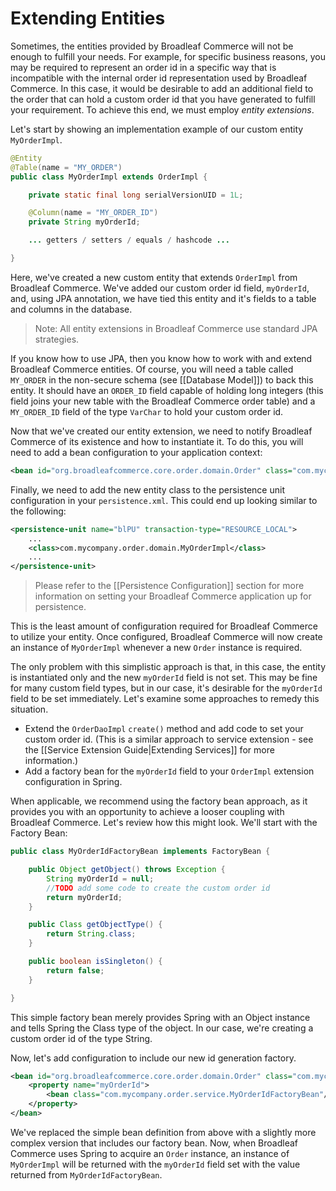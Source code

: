 # Extending Entities

Sometimes, the entities provided by Broadleaf Commerce will not be enough to fulfill your needs. For example, for specific business reasons, you may be required to represent an order id in a specific way that is incompatible with the internal order id representation used by Broadleaf Commerce. In this case, it would be desirable to add an additional field to the order that can hold a custom order id that you have generated to fulfill your requirement. To achieve this end, we must employ *entity extensions*.

Let's start by showing an implementation example of our custom entity `MyOrderImpl`.

```java
@Entity
@Table(name = "MY_ORDER")
public class MyOrderImpl extends OrderImpl {

    private static final long serialVersionUID = 1L;

    @Column(name = "MY_ORDER_ID")
    private String myOrderId;

    ... getters / setters / equals / hashcode ...

}
```

Here, we've created a new custom entity that extends `OrderImpl` from Broadleaf Commerce. We've added our custom order id field, `myOrderId`, and, using JPA annotation, we have tied this entity and it's fields to a table and columns in the database. 

> Note: All entity extensions in Broadleaf Commerce use standard JPA strategies. 

If you know how to use JPA, then you know how to work with and extend Broadleaf Commerce entities. Of course, you will need a table called `MY_ORDER` in the non-secure schema (see [[Database Model]]) to back this entity. It should have an `ORDER_ID` field capable of holding long integers (this field joins your new table with the Broadleaf Commerce order table) and a `MY_ORDER_ID` field of the type `VarChar` to hold your custom order id.

Now that we've created our entity extension, we need to notify Broadleaf Commerce of its existence and how to instantiate it. To do this, you will need to add a bean configuration to your application context:

```xml
<bean id="org.broadleafcommerce.core.order.domain.Order" class="com.mycompany.order.domain.MyOrderImpl" scope="prototype"/>
```

Finally, we need to add the new entity class to the persistence unit configuration in your `persistence.xml`. This could end up looking similar to the following:

```xml
<persistence-unit name="blPU" transaction-type="RESOURCE_LOCAL">
    ...
    <class>com.mycompany.order.domain.MyOrderImpl</class>
    ...
</persistence-unit>
```

> Please refer to the [[Persistence Configuration]] section for more information on setting your Broadleaf Commerce application up for persistence.

This is the least amount of configuration required for Broadleaf Commerce to utilize your entity. Once configured, Broadleaf Commerce will now create an instance of `MyOrderImpl` whenever a new `Order` instance is required.

The only problem with this simplistic approach is that, in this case, the entity is instantiated only and the new `myOrderId` field is not set. This may be fine for many custom field types, but in our case, it's desirable for the `myOrderId` field to be set immediately. Let's examine some approaches to remedy this situation.

- Extend the `OrderDaoImpl` `create()` method and add code to set your custom order id. (This is a similar approach to service extension - see the [[Service Extension Guide|Extending Services]] for more information.)
- Add a factory bean for the `myOrderId` field to your `OrderImpl` extension configuration in Spring.

When applicable, we recommend using the factory bean approach, as it provides you with an opportunity to achieve a looser coupling with Broadleaf Commerce. Let's review how this might look. We'll start with the Factory Bean:

```java
public class MyOrderIdFactoryBean implements FactoryBean {

    public Object getObject() throws Exception {
        String myOrderId = null;
        //TODO add some code to create the custom order id
        return myOrderId;
    }

    public Class getObjectType() {
        return String.class;
    }

    public boolean isSingleton() {
        return false;
    }

}
```

This simple factory bean merely provides Spring with an Object instance and tells Spring the Class type of the object. In our case, we're creating a custom order id of the type String.

Now, let's add configuration to include our new id generation factory.

```xml
<bean id="org.broadleafcommerce.core.order.domain.Order" class="com.mycompany.order.domain.MyOrderImpl" scope="prototype">
    <property name="myOrderId">
        <bean class="com.mycompany.order.service.MyOrderIdFactoryBean"/>
    </property>
</bean>
```

We've replaced the simple bean definition from above with a slightly more complex version that includes our factory bean. Now, when Broadleaf Commerce uses Spring to acquire an `Order` instance, an instance of `MyOrderImpl` will be returned with the `myOrderId` field set with the value returned from `MyOrderIdFactoryBean`.

